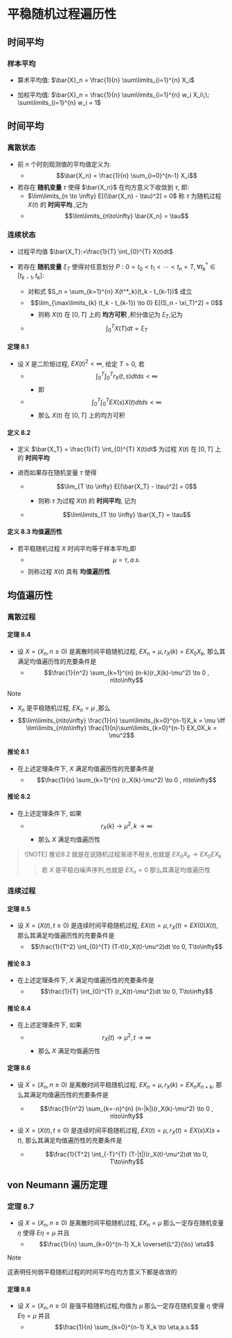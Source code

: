 # 平稳随机过程遍历性

## 时间平均

### 样本平均

- 算术平均值: $\bar{X}_n = \frac{1}{n} \sum\limits_{i=1}^{n} X_i$

- 加权平均值: $\bar{X}_n = \frac{1}{n} \sum\limits_{i=1}^{n} w_i X_i\;\;     \sum\limits_{i=1}^{n} w_i = 1$

## 时间平均

### 离散状态

- 前 $n$ 个时刻观测值的平均值定义为:
    - $$\bar{X_n} = \frac{1}{n} \sum_{i=0}^{n-1} X_i$$
- 若存在 **随机变量** $\tau$ 使得 $\bar{X_n}$ 在均方意义下收敛到 $\tau$, 即:
    - $\lim\limits_{n \to \infty} E[(\bar{X_n} - \tau)^2] = 0$ 称 $\tau$ 为随机过程 $X(t)$ 的 **时间平均**.,记为
    - $$\lim\limits_{n\to\infty} \bar{X_n} = \tau$$

### 连续状态

- 过程平均值 $\bar{X_T}:=\frac{1}{T} \int_{0}^{T} X(t)dt$

- 若存在 **随机变量** $\xi_T$ 使得对任意划分 $P:0=t_0<t_1<\cdots<t_n=T,\forall t^*_k\in[t_{k-1},t_k]$:
    - 对和式 $S_n = \sum_{k=1}^{n} X(t^*_k)(t_k - t_{k-1})$ 成立
    - $$\lim_{\max\limits_{k} (t_k - t_{k-1}) \to 0} E[(S_n - \xi_T)^2] = 0$$
        - 则称 $X(t)$ 在 $[0,T]$ 上的 **均方可积** ,积分值记为 $\xi_T$,记为
    - $$\int_{0}^{T} X(T)dt = \xi_T$$

#### 定理 8.1
- 设 $X$ 是二阶矩过程, $EX(t)^2 < \infty$, 给定 $T>0$, 若
    - $$\int_{0}^{T}\int_{0}^{T} r_X(t,s)dtds < \infty$$
        - 即
    - $$\int_{0}^{T}\int_{0}^{T} EX(s)X(t)dtds < \infty$$
        - 那么 $X(t)$ 在 $[0,T]$ 上的均方可积

#### 定义 8.2
- 定义 $\bar{X_T} = \frac{1}{T} \int_{0}^{T} X(t)dt$ 为过程 $X(t)$ 在 $[0,T]$ 上的 **时间平均**

- 进而如果存在随机变量 $\tau$ 使得

    - $$\lim_{T \to \infty} E[(\bar{X_T} - \tau)^2] = 0$$

        - 则称 $\tau$ 为过程 $X(t)$ 的 **时间平均**, 记为

    - $$\lim\limits_{T \to \infty} \bar{X_T} = \tau$$


#### 定义 8.3 均值遍历性
- 若平稳随机过程 $X$ 时间平均等于样本平均,即
    - $$\mu = \tau,a.s.$$
    - 则称过程 $X(t)$ 具有 **均值遍历性**

## 均值遍历性

### 离散过程

#### 定理 8.4
- 设 $X=(X_n,n\geq 0)$ 是离散时间平稳随机过程, $EX_n = \mu,r_X(k) = EX_0X_k,$ 那么其满足均值遍历性的充要条件是
    - $$\frac{1}{n^2} \sum_{k=1}^{n} (n-k)(r_X(k)-\mu^2) \to 0 , n\to\infty$$


> [!NOTE]
> - $X_n$ 是平稳随机过程, $EX_n=\mu$ ,那么
> - $$\lim\limits_{n\to\infty} \frac{1}{n} \sum\limits_{k=0}^{n-1}X_k = \mu \iff \lim\limits_{n\to\infty} \frac{1}{n}\sum\limits_{k=0}^{n-1} EX_0X_k = \mu^2$$



#### 推论 8.1
- 在上述定理条件下, $X$ 满足均值遍历性的充要条件是
    - $$\frac{1}{n} \sum_{k=1}^{n} (r_X(k)-\mu^2) \to 0 , n\to\infty$$

#### 推论 8.2
- 在上述定理条件下, 如果
    - $$r_X(k)\to \mu^2, k\to\infty$$
        - 那么 $X$ 满足均值遍历性

> ![NOTE]
> 推论8.2 就是在说随机过程渐进不相关,也就是 $EX_0X_k\to EX_0EX_k$
>> 若 $X$ 是平稳白噪声序列,也就是 $E X_n = 0$ 那么其满足均值遍历性

### 连续过程

#### 定理 8.5
- 设 $X = (X(t),t\geq 0)$ 是连续时间平稳随机过程, $EX(t) = \mu, r_X(t) = EX(0)X(t)$, 那么其满足均值遍历性的充要条件是
    - $$\frac{1}{T^2} \int_{0}^{T} (T-t)(r_X(t)-\mu^2)dt \to 0, T\to\infty$$

#### 推论 8.3
- 在上述定理条件下, $X$ 满足均值遍历性的充要条件是
    - $$\frac{1}{T} \int_{0}^{T} (r_X(t)-\mu^2)dt \to 0, T\to\infty$$

#### 推论 8.4
- 在上述定理条件下, 如果
    - $$r_X(t)\to \mu^2, t\to\infty$$
        - 那么 $X$ 满足均值遍历性


#### 定理 8.6
- 设 $X = (X_n,n\geq 0)$ 是离散时间平稳随机过程, $EX_n = \mu,r_X(k) = EX_nX_{n+k}$, 那么其满足均值遍历性的充要条件是
    - $$\frac{1}{n^2} \sum_{k=-n}^{n} (n-|k|)(r_X(k)-\mu^2) \to 0 , n\to\infty$$

- 设 $X = (X(t),t\geq 0)$ 是连续时间平稳随机过程, $EX(t) = \mu, r_X(t)=EX(s)X(s+t)$, 那么其满足均值遍历性的充要条件是
    - $$\frac{1}{T^2} \int_{-T}^{T} (T-|t|)(r_X(t)-\mu^2)dt \to 0, T\to\infty$$


## $\text{von Neumann}$ 遍历定理

### 定理 8.7
- 设 $X = (X_n,n\geq 0)$ 是离散时间平稳随机过程, $EX_n = \mu$ 那么一定存在随机变量 $\eta$ 使得 $E\eta = \mu$ 并且
    - $$\frac{1}{n} \sum_{k=0}^{n-1} X_k \overset{L^2}{\to} \eta$$

> [!NOTE]
> 这表明任何弱平稳随机过程的时间平均在均方意义下都是收敛的

#### 定理 8.8
- 设 $X = (X_n,n\geq 0)$ 是强平稳随机过程,均值为 $\mu$ 那么一定存在随机变量 $\eta$ 使得 $E\eta = \mu$ 并且
    - $$\frac{1}{n} \sum_{k=0}^{n-1} X_k \to \eta,a.s.$$


